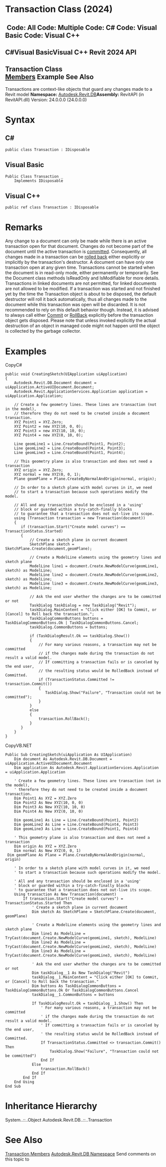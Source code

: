 # Transaction Class (2024)

﻿
 Code: All Code: Multiple Code: C# Code: Visual Basic Code: Visual C++   
---  
C#Visual BasicVisual C++
Revit 2024 API  
---  
Transaction Class  
[Members](8662608c-ff88-05be-778f-e9b80f54cb34.md "Transaction Members") Example See Also  
---  
Transactions are context-like objects that guard any changes made to a Revit model 
**Namespace:** [Autodesk.Revit.DB](87546ba7-461b-c646-cbb1-2cb8f5bff8b2.md "Autodesk.Revit.DB Namespace")**Assembly:** RevitAPI (in RevitAPI.dll) Version: 24.0.0.0 (24.0.0.0)
# Syntax
C#  
---  
```text
public class Transaction : IDisposable
```
  
Visual Basic  
---  
```text
Public Class Transaction _
	Implements IDisposable
```
  
Visual C++  
---  
```text
public ref class Transaction : IDisposable
```
  
# Remarks
Any change to a document can only be made while there is an active transaction open for that document. Changes do not become part of the document until the active transaction is [committed](32714010-7138-f64f-8fde-a310354448e3.md "Commit Method"). Consequently, all changes made in a transaction can be [rolled back](bd1e69e9-961e-1c07-f70a-a29b90c6eb97.md "RollBack Method") either explicitly or implicitly by the transaction's destructor.
A document can have only one transaction open at any given time.
Transactions cannot be started when the document is in read-only mode, either permanently or temporarily. See the Document class methods IsReadOnly and IsModifiable for more details.
Transactions in linked documents are not permitted, for linked documents are not allowed to be modified.
If a transaction was started and not finished yet by the time the Transaction object is about to be disposed, the default destructor will roll it back automatically, thus all changes made to the document while this transaction was open will be discarded. It is not recommended to rely on this default behavior though. Instead, it is advised to always call either [Commit](32714010-7138-f64f-8fde-a310354448e3.md "Commit Method") or [RollBack](bd1e69e9-961e-1c07-f70a-a29b90c6eb97.md "RollBack Method") explicitly before the transaction object gets disposed. Please note that unless invoked explicitly the actual destruction of an object in managed code might not happen until the object is collected by the garbage collector.
# Examples
CopyC#
```text
public void CreatingSketch(UIApplication uiApplication)
{
    Autodesk.Revit.DB.Document document = uiApplication.ActiveUIDocument.Document;
    Autodesk.Revit.ApplicationServices.Application application = uiApplication.Application;

    // Create a few geometry lines. These lines are transaction (not in the model),
    // therefore they do not need to be created inside a document transaction.
    XYZ Point1 = XYZ.Zero;
    XYZ Point2 = new XYZ(10, 0, 0);
    XYZ Point3 = new XYZ(10, 10, 0);
    XYZ Point4 = new XYZ(0, 10, 0);

    Line geomLine1 = Line.CreateBound(Point1, Point2);
    Line geomLine2 = Line.CreateBound(Point4, Point3);
    Line geomLine3 = Line.CreateBound(Point1, Point4);

    // This geometry plane is also transaction and does not need a transaction
    XYZ origin = XYZ.Zero;
    XYZ normal = new XYZ(0, 0, 1);
    Plane geomPlane = Plane.CreateByNormalAndOrigin(normal, origin);

    // In order to a sketch plane with model curves in it, we need
    // to start a transaction because such operations modify the model.

    // All and any transaction should be enclosed in a 'using'
    // block or guarded within a try-catch-finally blocks
    // to guarantee that a transaction does not out-live its scope.
    using (Transaction transaction = new Transaction(document))
    {
       if (transaction.Start("Create model curves") == TransactionStatus.Started)
       {
           // Create a sketch plane in current document
           SketchPlane sketch = SketchPlane.Create(document,geomPlane);

           // Create a ModelLine elements using the geometry lines and sketch plane
           ModelLine line1 = document.Create.NewModelCurve(geomLine1, sketch) as ModelLine;
           ModelLine line2 = document.Create.NewModelCurve(geomLine2, sketch) as ModelLine;
           ModelLine line3 = document.Create.NewModelCurve(geomLine3, sketch) as ModelLine;

           // Ask the end user whether the changes are to be committed or not
           TaskDialog taskDialog = new TaskDialog("Revit");
           taskDialog.MainContent = "Click either [OK] to Commit, or [Cancel] to Roll back the transaction.";
           TaskDialogCommonButtons buttons = TaskDialogCommonButtons.Ok | TaskDialogCommonButtons.Cancel;
           taskDialog.CommonButtons = buttons;

           if (TaskDialogResult.Ok == taskDialog.Show())
           {
               // For many various reasons, a transaction may not be committed
               // if the changes made during the transaction do not result a valid model.
               // If committing a transaction fails or is canceled by the end user,
               // the resulting status would be RolledBack instead of Committed.
               if (TransactionStatus.Committed != transaction.Commit())
               {
                  TaskDialog.Show("Failure", "Transaction could not be committed");
               }
           }
           else
           {
               transaction.RollBack();
           }
       }
    }
}
```

CopyVB.NET
```text
Public Sub CreatingSketch(uiApplication As UIApplication)
    Dim document As Autodesk.Revit.DB.Document = uiApplication.ActiveUIDocument.Document
    Dim application As Autodesk.Revit.ApplicationServices.Application = uiApplication.Application

    ' Create a few geometry lines. These lines are transaction (not in the model),
    ' therefore they do not need to be created inside a document transaction.
    Dim Point1 As XYZ = XYZ.Zero
    Dim Point2 As New XYZ(10, 0, 0)
    Dim Point3 As New XYZ(10, 10, 0)
    Dim Point4 As New XYZ(0, 10, 0)

    Dim geomLine1 As Line = Line.CreateBound(Point1, Point2)
    Dim geomLine2 As Line = Line.CreateBound(Point4, Point3)
    Dim geomLine3 As Line = Line.CreateBound(Point1, Point4)

    ' This geometry plane is also transaction and does not need a transaction
    Dim origin As XYZ = XYZ.Zero
    Dim normal As New XYZ(0, 0, 1)
 Dim geomPlane As Plane = Plane.CreateByNormalAndOrigin(normal, origin)

    ' In order to a sketch plane with model curves in it, we need
    ' to start a transaction because such operations modify the model.

    ' All and any transaction should be enclosed in a 'using'
    ' block or guarded within a try-catch-finally blocks
    ' to guarantee that a transaction does not out-live its scope.
    Using transaction As New Transaction(document)
        If transaction.Start("Create model curves") = TransactionStatus.Started Then
            ' Create a sketch plane in current document
            Dim sketch As SketchPlane = SketchPlane.Create(document, geomPlane)

            ' Create a ModelLine elements using the geometry lines and sketch plane
            Dim line1 As ModelLine = TryCast(document.Create.NewModelCurve(geomLine1, sketch), ModelLine)
            Dim line2 As ModelLine = TryCast(document.Create.NewModelCurve(geomLine2, sketch), ModelLine)
            Dim line3 As ModelLine = TryCast(document.Create.NewModelCurve(geomLine3, sketch), ModelLine)

            ' Ask the end user whether the changes are to be committed or not
            Dim taskDialog__1 As New TaskDialog("Revit")
            taskDialog__1.MainContent = "Click either [OK] to Commit, or [Cancel] to Roll back the transaction."
            Dim buttons As TaskDialogCommonButtons = TaskDialogCommonButtons.Ok Or TaskDialogCommonButtons.Cancel
            taskDialog__1.CommonButtons = buttons

            If TaskDialogResult.Ok = taskDialog__1.Show() Then
                ' For many various reasons, a transaction may not be committed
                ' if the changes made during the transaction do not result a valid model.
                ' If committing a transaction fails or is canceled by the end user,
                ' the resulting status would be RolledBack instead of Committed.
                If TransactionStatus.Committed <> transaction.Commit() Then
                    TaskDialog.Show("Failure", "Transaction could not be committed")
                End If
            Else
                transaction.RollBack()
            End If
        End If
    End Using
End Sub
```

# Inheritance Hierarchy
System..::..Object Autodesk.Revit.DB..::..Transaction
# See Also
[Transaction Members](8662608c-ff88-05be-778f-e9b80f54cb34.md "Transaction Members")
[Autodesk.Revit.DB Namespace](87546ba7-461b-c646-cbb1-2cb8f5bff8b2.md "Autodesk.Revit.DB Namespace")
Send comments on this topic to 